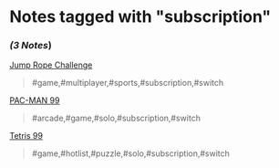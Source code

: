 # Notes tagged with "subscription"

### _(3 Notes_)

[Jump Rope Challenge](./../Jump%20Rope%20Challenge.html)
> #game,#multiplayer,#sports,#subscription,#switch

[PAC-MAN 99](./../PAC-MAN%2099.html)
> #arcade,#game,#solo,#subscription,#switch

[Tetris 99](./../Tetris%2099.html)
> #game,#hotlist,#puzzle,#solo,#subscription,#switch


